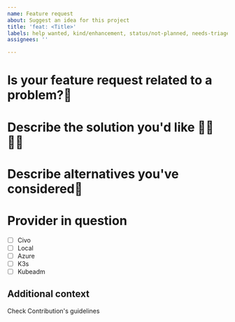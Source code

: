 ```yaml
---
name: Feature request
about: Suggest an idea for this project
title: 'feat: <Title>'
labels: help wanted, kind/enhancement, status/not-planned, needs-triage
assignees: ''

---
```


# Is your feature request related to a problem?📖
<!-- A clear and concise description of what the problem is. Ex. I'm always frustrated when [...] -->

# Describe the solution you'd like 👨‍💻👩‍💻
<!-- A clear and concise description of what you want to happen. -->

# Describe alternatives you've considered💠
<!-- A clear and concise description of any alternative solutions or features you've considered. -->

# Provider in question
- [ ] Civo
- [ ] Local
- [ ] Azure
- [ ] K3s
- [ ] Kubeadm

## Additional context
Check Contribution's guidelines
